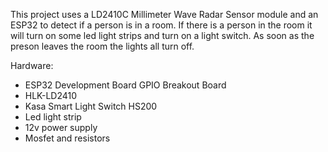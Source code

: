 This project uses a LD2410C Millimeter Wave Radar Sensor module and an ESP32 to detect if a person is in a room. If there is a person in the room it will turn on some led light strips and turn on a light switch. As soon as the preson leaves the room the lights all turn off.

Hardware:
* ESP32 Development Board GPIO Breakout Board 
* HLK-LD2410
* Kasa Smart Light Switch HS200
* Led light strip
* 12v power supply 
* Mosfet and resistors

